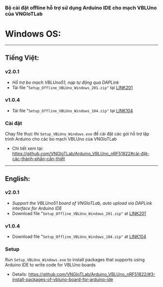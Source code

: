 ### Bộ cài đặt offline hỗ trợ sử dụng Arduino IDE cho mạch VBLUno của VNGIoTLab


# Windows OS:

***
## Tiếng Việt:

### v2.0.1
* *Hỗ trợ bo mạch VBLUno51, nạp tự động qua DAPLink*
* Tải file "`Setup_Offline_VBLUno_Windows_201.zip"` tại [LINK201](http://www.mediafire.com/file/gpa2f9lfdg11k6u/Setup_Offline_VBLUno_Windows_201.zip)

### v1.0.4
* Tải file "`Setup_Offline_VBLUno_Windows_104.zip"` tại [LINK104](http://www.mediafire.com/file/65f97z885d8tz8g/Setup_Offline_VBLUno_Windows_104.zip)

### Cài đặt
Chạy file thực thi `Setup_VBLUno_Windows.exe` để cài đặt các gói hỗ trợ lập trình Arduino cho các bo mạch VBLUno của VNGIoTLab

* Chi tiết xem tại: https://github.com/VNGIoTLab/Arduino_VBLUno_nRF51822#cài-đặt-các-thành-phần-cần-thiết

***
## English:

### v2.0.1
* *Support the VBLUno51 board of VNGIoTLab, auto upload via DAPLink interface for Arduino IDE*
* Download file "`Setup_Offline_VBLUno_Windows_201.zip"` at [LINK201](http://www.mediafire.com/file/gpa2f9lfdg11k6u/Setup_Offline_VBLUno_Windows_201.zip)

### v1.0.4
* Download file "`Setup_Offline_VBLUno_Windows_104.zip"` at [LINK104](http://www.mediafire.com/file/65f97z885d8tz8g/Setup_Offline_VBLUno_Windows_104.zip)

### Setup
Run `Setup_VBLUno_Windows.exe` to install packages that supports using Arduino IDE to write code for VBLUno boards

* Details: https://github.com/VNGIoTLab/Arduino_VBLUno_nRF51822/#3-install-packages-of-vbluno-board-for-arduino-ide

